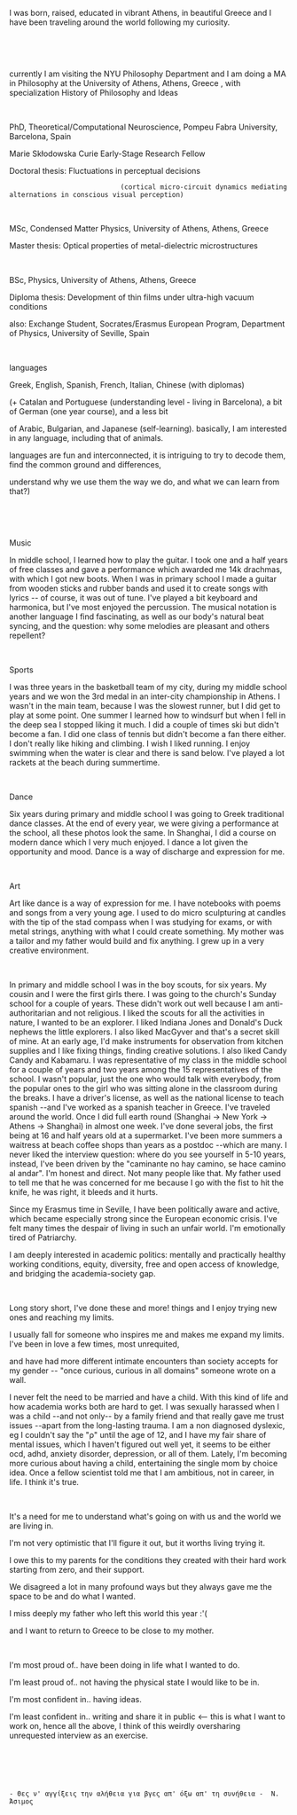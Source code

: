 


I was born, raised, educated in vibrant Athens, in beautiful Greece and I have been traveling around the world following my curiosity.

​

​

currently I am visiting the NYU Philosophy Department and I am  doing a MA in Philosophy at the University of Athens, Athens, Greece , with specialization History of Philosophy and Ideas​

​

PhD, Theoretical/Computational Neuroscience, Pompeu Fabra University, Barcelona, Spain 

Marie Skłodowska Curie Early-Stage Research Fellow

Doctoral thesis: Fluctuations in perceptual decisions

                                (cortical micro-circuit dynamics mediating alternations in conscious visual perception)

​

MSc, Condensed Matter Physics, University of Athens, Athens, Greece 

Master thesis: Optical properties of metal-dielectric microstructures

​

BSc, Physics, University of Athens, Athens, Greece 

Diploma thesis: Development of thin films under ultra-high vacuum conditions​

also: Exchange Student, Socrates/Erasmus European Program, Department of Physics, University of Seville, Spain 

​

languages

Greek,  English,  Spanish,  French,  Italian,  Chinese (with diplomas)

(+ Catalan and Portuguese (understanding level - living in Barcelona), a bit of German (one year course), and a less bit

of Arabic, Bulgarian, and Japanese (self-learning). basically, I am interested in any language, including that of animals.

languages are fun and interconnected, it is intriguing to try to decode them, find the common ground and differences,

understand why we use them the way we do, and what we can learn from that?)

​

​

Music

In middle school, I learned how to play the guitar. I took one and a half years of free classes and gave a performance which awarded me 14k drachmas, with which I got new boots. When I was in primary school I made a guitar from wooden sticks and rubber bands and used it to create songs with lyrics -- of course, it was out of tune. I've played a bit keyboard and harmonica, but I've most enjoyed the percussion. The musical notation is another language I find fascinating, as well as our body's natural beat syncing, and the question: why some melodies are pleasant and others repellent? 

​

Sports

I was three years in the basketball team of my city, during my middle school years and we won the 3rd medal in an inter-city championship in Athens. I wasn't in the main team, because I was the slowest runner, but I did get to play at some point. One summer I learned how to windsurf but when I fell in the deep sea I stopped liking it much. I did a couple of times ski but didn't become a fan. I did one class of tennis but didn't become a fan there either. I don't really like hiking and climbing. I wish I liked running. I enjoy swimming when the water is clear and there is sand below. I've played a lot rackets at the beach during summertime.

​

Dance 

Six years during primary and middle school I was going to Greek traditional dance classes. At the end of every year, we were giving a performance at the school, all these photos look the same. In Shanghai, I did a course on modern dance which I very much enjoyed. I dance a lot given the opportunity and mood. Dance is a way of discharge and expression for me.

​

Art

Art like dance is a way of expression for me. I have notebooks with poems and songs from a very young age. I used to do micro sculpturing at candles with the tip of the stad compass when I was studying for exams, or with metal strings, anything with what I could create something. My mother was a tailor and my father would build and fix anything. I grew up in a very creative environment.

​

In primary and middle school I was in the boy scouts, for six years. My cousin and I were the first girls there. I was going to the church's Sunday school for a couple of years. These didn't work out well because I am anti-authoritarian and not religious. I liked the scouts for all the activities in nature, I wanted to be an explorer. I liked Indiana Jones and Donald's Duck nephews the little explorers. I also liked MacGyver and that's a secret skill of mine. At an early age, I'd make instruments for observation from kitchen supplies and I like fixing things, finding creative solutions. I also liked Candy Candy and  Kabamaru. I was representative of my class in the middle school for a couple of years and two years among the 15 representatives of the school. I wasn't popular, just the one who would talk with everybody, from the popular ones to the girl who was sitting alone in the classroom during the breaks. I have a driver's license, as well as the national license to teach spanish --and I've worked as a spanish teacher in Greece. I've traveled around the world. Once I did full earth round (Shanghai -> New York -> Athens -> Shanghai) in almost one week. I've done several jobs, the first being at 16 and half years old at a supermarket. I've been more summers a waitress at beach coffee shops than years as a postdoc --which are many. I never liked the interview question: where do you see yourself in 5-10 years, instead, I've been driven by the  "caminante no hay camino, se hace camino al andar". I'm honest and direct. Not many people like that. My father used to tell me that he was concerned for me because I go with the fist to hit the knife, he was right, it bleeds and it hurts.

 

Since my Erasmus time in Seville, I have been politically aware and active, which became especially strong since the European economic crisis. I've felt many times the despair of living in such an unfair world. I'm emotionally tired of Patriarchy.

I am deeply interested in academic politics: mentally and practically healthy working conditions, equity, diversity, free and open access of knowledge, and bridging the academia-society gap.

​

Long story short, I've done these and more! things and I enjoy trying new ones and reaching my limits.

I usually fall for someone who inspires me and makes me expand my limits. I've been in love a few times, most unrequited,

and have had more different intimate encounters than society accepts for my gender -- "once curious, curious in all domains" someone wrote on a wall.

I never felt the need to be married and have a child. With this kind of life and how academia works both are hard to get.
I was sexually harassed when I was a child --and not only-- by a family friend and that really gave me trust issues --apart from the long-lasting trauma. I am a non diagnosed dyslexic, eg I couldn't say the "ρ" until the age of 12, and I have my fair share of mental issues, which I haven't figured out well yet, it seems to be either ocd, adhd, anxiety disorder, depression, or all of them. Lately, I'm becoming more curious about having a child, entertaining the single mom by choice idea.
Once a fellow scientist told me that I am ambitious, not in career, in life. I think it's true.

​

It's a need for me to understand what's going on with us and the world we are living in.

I'm not very optimistic that I'll figure it out, but it worths living trying it.

I owe this to my parents for the conditions they created with their hard work starting from zero, and their support. 

We disagreed a lot in many profound ways but they always gave me the space to be and do what I wanted. 

I miss deeply my father who left this world this year :'(

and I want to return to Greece to be close to my mother.

​

I'm most proud of.. have been doing in life what I wanted to do.

I'm least proud of.. not having the physical state I would like to be in.

I'm most confident in.. having ideas. 

I'm least confident in.. writing and share it in public <-- this is what I want to work on, hence all the above, I think of this weirdly oversharing unrequested interview as an exercise.

​

​

                                                                                - Θες ν' αγγίξεις την αλήθεια για βγες απ' όξω απ' τη συνήθεια -  Ν. Άσιμος
